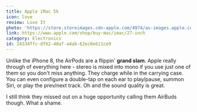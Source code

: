 ```yaml
---
title: Apple iMac 5k
icon: love
review: Love It
photo: 'https://store.storeimages.cdn-apple.com/4974/as-images.apple.com/is/image/AppleInc/aos/published/images/i/ma/imac/5k/imac-5k-config-hero-201706?wid=1254&hei=1044&fmt=jpeg&qlt=80&.v=1495745468489'
link: https://www.apple.com/shop/buy-mac/imac/27-inch
category: Electronics
id: 24334ffc-df62-40af-a4ab-62ec0e611ce9
---
```

Unlike the iPhone 8, the AirPods are a flippin' **grand slam**. Apple really through of everything here - stereo is mixed into mono if you use just one of them so you don't miss anything. They charge while in the carrying case. You can even configure a double-tap on each ear to play/pause, summon Siri, or play the prev/next track. Oh and the sound quality is great.

I still think they missed out on a huge opportunity calling them AirBuds though. What a shame.
